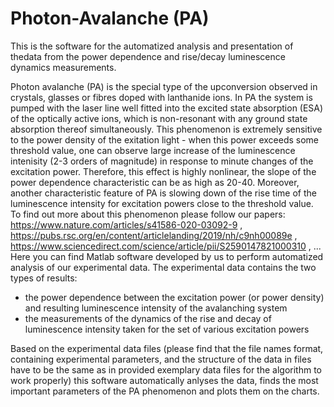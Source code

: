 # Photon-Avalanche (PA)
This is the software for the automatized analysis and presentation of thedata from the power dependence and rise/decay luminescence dynamics measurements.

Photon avalanche (PA) is the special type of the upconversion observed in crystals, glasses or fibres doped with lanthanide ions. In PA the system is pumped with the laser line well fitted into the excited state absorption (ESA) of the optically active ions, which is non-resonant with any ground state absorption thereof simultaneously. This phenomenon is extremely sensitive to the power density of the exitation light - when this power exceeds some threshold value, one can observe large increase of the luminescence intenisity (2-3 orders of magnitude) in response to minute changes of the excitation power. Therefore, this effect is highly nonlinear, the slope of the power dependence characteristic can be as high as 20-40. Moreover, another characteristic feature of PA is slowing down of the rise time of the luminescence intensity for excitation powers close to the threshold value. To find out more about this phenomenon please follow our papers: https://www.nature.com/articles/s41586-020-03092-9 , https://pubs.rsc.org/en/content/articlelanding/2019/nh/c9nh00089e , https://www.sciencedirect.com/science/article/pii/S2590147821000310 , ...
Here you can find Matlab software developed by us to perform automatized analysis of our experimental data. The experimental data contains the two types of results:
- the power dependence between the excitation power (or power density) and resulting luminescence intensity of the avalanching system
- the measurements of the dynamics of the rise and decay of luminescence intensity taken for the set of various excitation powers

Based on the experimental data files (please find that the file names format, containing experimental parameters, and the structure of the data in files have to be the same as in provided exemplary data files for the algorithm to work properly) this software automatically anlyses the data, finds the most important parameters of the PA phenomenon and plots them on the charts.


